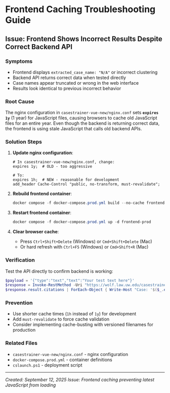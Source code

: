 # Frontend Caching Troubleshooting Guide

## Issue: Frontend Shows Incorrect Results Despite Correct Backend API

### Symptoms
- Frontend displays `extracted_case_name: "N/A"` or incorrect clustering
- Backend API returns correct data when tested directly
- Case names appear truncated or wrong in the web interface
- Results look identical to previous incorrect behavior

### Root Cause
The nginx configuration in `casestrainer-vue-new/nginx.conf` sets **`expires 1y`** (1 year) for JavaScript files, causing browsers to cache old JavaScript files for an entire year. Even though the backend is returning correct data, the frontend is using stale JavaScript that calls old backend APIs.

### Solution Steps

1. **Update nginx configuration**:
   ```nginx
   # In casestrainer-vue-new/nginx.conf, change:
   expires 1y;  # OLD - too aggressive
   
   # To:
   expires 1h;  # NEW - reasonable for development
   add_header Cache-Control "public, no-transform, must-revalidate";
   ```

2. **Rebuild frontend container**:
   ```powershell
   docker compose -f docker-compose.prod.yml build --no-cache frontend-prod
   ```

3. **Restart frontend container**:
   ```powershell
   docker compose -f docker-compose.prod.yml up -d frontend-prod
   ```

4. **Clear browser cache**:
   - Press `Ctrl+Shift+Delete` (Windows) or `Cmd+Shift+Delete` (Mac)
   - Or hard refresh with `Ctrl+F5` (Windows) or `Cmd+Shift+R` (Mac)

### Verification
Test the API directly to confirm backend is working:
```powershell
$payload = '{"type":"text","text":"Your test text here"}'
$response = Invoke-RestMethod -Uri "https://wolf.law.uw.edu/casestrainer/api/analyze" -Method POST -Body $payload -ContentType "application/json"
$response.result.citations | ForEach-Object { Write-Host "Case: '$($_.extracted_case_name)' | Date: '$($_.extracted_date)'" }
```

### Prevention
- Use shorter cache times (`1h` instead of `1y`) for development
- Add `must-revalidate` to force cache validation
- Consider implementing cache-busting with versioned filenames for production

### Related Files
- `casestrainer-vue-new/nginx.conf` - nginx configuration
- `docker-compose.prod.yml` - container definitions
- `cslaunch.ps1` - deployment script

---
*Created: September 12, 2025*
*Issue: Frontend caching preventing latest JavaScript from loading*



